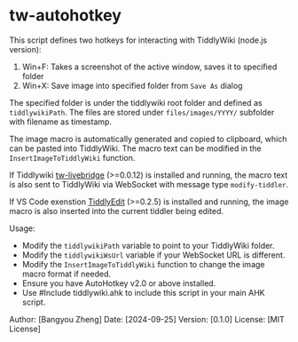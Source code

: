 # tw-autohotkey


This script defines two hotkeys for interacting with TiddlyWiki (node.js version):

1. Win+F: Takes a screenshot of the active window, saves it to specified folder
2. Win+X: Save image into specified folder from `Save As` dialog

The specified folder is under the tiddlywiki root folder and defined as `tiddlywikiPath`. The files are stored under `files/images/YYYY/` subfolder with filename as timestamp.

The image macro is automatically generated and copied to clipboard, which can be pasted into TiddlyWiki. The macro text can be modified in the `InsertImageToTiddlyWiki` function.

If Tiddlywiki [tw-livebridge](https://tw-livebridge.bangyou.me/) (>=0.0.12) is installed and running, the macro text is also sent to TiddlyWiki via WebSocket with message type `modify-tiddler`.

If VS Code exenstion [TiddlyEdit](https://github.com/byzheng/vscode-tiddlyedit) (>=0.2.5) is installed and running, the image macro is also inserted into the current tiddler being edited.

Usage:
- Modify the `tiddlywikiPath` variable to point to your TiddlyWiki folder.
- Modify the `tiddlywikiWsUrl` variable if your WebSocket URL is different.
- Modify the `InsertImageToTiddlyWiki` function to change the image macro format if needed.
- Ensure you have AutoHotkey v2.0 or above installed.
- Use #Include tiddlywiki.ahk to include this script in your main AHK script.


Author: [Bangyou Zheng]
Date: [2024-09-25]
Version: [0.1.0]
License: [MIT License]



